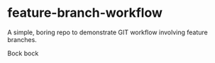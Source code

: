 # feature-branch-workflow

A simple, boring repo to demonstrate GIT workflow involving  feature branches.

Bock bock
